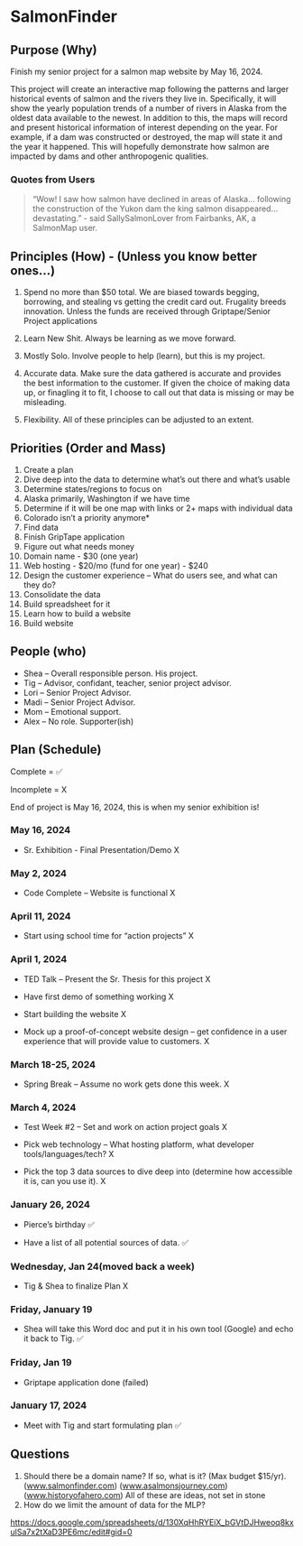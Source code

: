 # SalmonFinder



## Purpose (Why)

Finish my senior project for a salmon map website by May 16, 2024.

This project will create an interactive map following the patterns and larger historical events of salmon and the rivers they live in. Specifically, it will show the yearly population trends of a number of rivers in Alaska from the oldest data available to the newest. In addition to this, the maps will record and present historical information of interest depending on the year. For example, if a dam was constructed or destroyed, the map will state it and the year it happened. This will hopefully demonstrate how salmon are impacted by dams and other anthropogenic qualities. 

### Quotes from Users

> “Wow! I saw how salmon have declined in areas of Alaska… following the construction of the Yukon dam the king salmon disappeared… devastating.” - said SallySalmonLover from Fairbanks, AK, a SalmonMap user. 

## Principles (How) - (Unless you know better ones…)

1.  Spend no more than $50 total. We are biased towards begging, borrowing, and stealing vs getting the credit card out. Frugality breeds innovation.
Unless the funds are received through Griptape/Senior Project applications

2. Learn New Shit. Always be learning as we move forward.

3. Mostly Solo. Involve people to help (learn), but this is my project.

4. Accurate data. Make sure the data gathered is accurate and provides the best information to the customer. If given the choice of making data up, or finagling it to fit, I choose to call out that data is missing or may be misleading. 

5. Flexibility. All of these principles can be adjusted to an extent. 

## Priorities (Order and Mass)

1. Create a plan
2. Dive deep into the data to determine what’s out there and what’s usable
3. Determine states/regions to focus on
4. Alaska primarily, Washington if we have time
5. Determine if it will be one map with links or 2+ maps with individual data
6. Colorado isn’t a priority anymore*
7. Find data
8. Finish GripTape application
9. Figure out what needs money
10. Domain name - $30 (one year)
11. Web hosting - $20/mo (fund for one year) - $240
12. Design the customer experience – What do users see, and what can they do?
13. Consolidate the data
14. Build spreadsheet for it
15. Learn how to build a website
16. Build website

## People (who)

* Shea – Overall responsible person. His project.
* Tig – Advisor, confidant, teacher, senior project advisor.
* Lori – Senior Project Advisor.
* Madi – Senior Project Advisor.
* Mom – Emotional support.
* Alex – No role. Supporter(ish)

## Plan (Schedule)

Complete = ✅ 

Incomplete = X

End of project is May 16, 2024, this is when my senior exhibition is!

### May 16, 2024
* Sr. Exhibition - Final Presentation/Demo
X

### May 2, 2024
* Code Complete – Website is functional
X

### April 11, 2024
* Start using school time for “action projects”
X

### April 1, 2024
* TED Talk – Present the Sr. Thesis for this project
X


* Have first demo of something working
X


* Start building the website
X


* Mock up a proof-of-concept website design – get confidence in a user experience that will
provide value to customers.
X

### March 18-25, 2024
* Spring Break – Assume no work gets done this week.
X

### March 4, 2024
* Test Week #2 – Set and work on action project goals
X


* Pick web technology – What hosting platform, what developer tools/languages/tech?
X


* Pick the top 3 data sources to dive deep into (determine how accessible it is, can you use it).
X

### January 26, 2024
* Pierce’s birthday
✅


* Have a list of all potential sources of data.
✅

### Wednesday, Jan 24(moved back a week)

* Tig &amp; Shea to finalize Plan
X

### Friday, January 19

* Shea will take this Word doc and put it in his own tool (Google) and echo it back to Tig. ✅

### Friday, Jan 19

* Griptape application done (failed)

### January 17, 2024

* Meet with Tig and start formulating plan ✅


## Questions

1. Should there be a domain name? If so, what is it? (Max budget $15/yr).
(www.salmonfinder.com)
(www.asalmonsjourney.com)
(www.historyofahero.com)
All of these are ideas, not set in stone
2. How do we limit the amount of data for the MLP?

https://docs.google.com/spreadsheets/d/130XqHhRYEiX_bGVtDJHweoq8kxulSa7x2tXaD3PE6mc/edit#gid=0  
